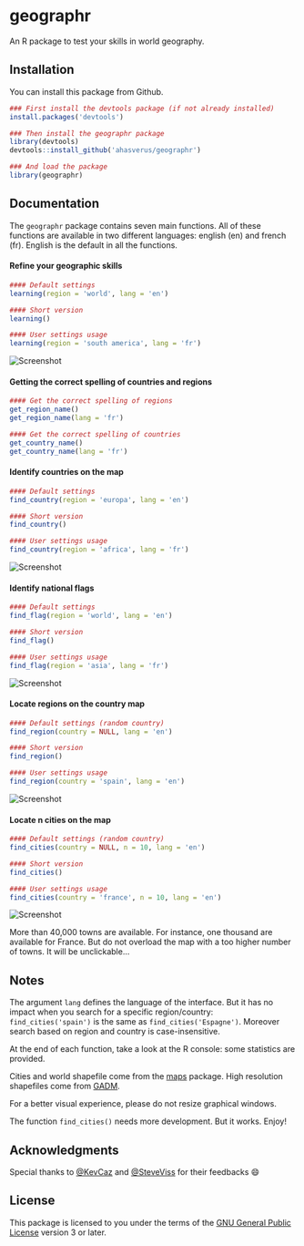 # geographr

An R package to test your skills in world geography.

## Installation

You can install this package from Github.

```r
### First install the devtools package (if not already installed)
install.packages('devtools')

### Then install the geographr package
library(devtools)
devtools::install_github('ahasverus/geographr')

### And load the package
library(geographr)
```

## Documentation

The `geographr` package contains seven main functions. All of these functions are available in two different languages: english (en) and french (fr). English is the default in all the functions.



#### Refine your geographic skills

```r
#### Default settings
learning(region = 'world', lang = 'en')

#### Short version
learning()

#### User settings usage
learning(region = 'south america', lang = 'fr')
```

![Screenshot](inst/example1.png)

#### Getting the correct spelling of countries and regions

```r
#### Get the correct spelling of regions
get_region_name()
get_region_name(lang = 'fr')

#### Get the correct spelling of countries
get_country_name()
get_country_name(lang = 'fr')
```

#### Identify countries on the map

```r
#### Default settings
find_country(region = 'europa', lang = 'en')

#### Short version
find_country()

#### User settings usage
find_country(region = 'africa', lang = 'fr')
```

![Screenshot](inst/example2.png)

#### Identify national flags

```r
#### Default settings
find_flag(region = 'world', lang = 'en')

#### Short version
find_flag()

#### User settings usage
find_flag(region = 'asia', lang = 'fr')
```

![Screenshot](inst/example3.png)

#### Locate regions on the country map

```r
#### Default settings (random country)
find_region(country = NULL, lang = 'en')

#### Short version
find_region()

#### User settings usage
find_region(country = 'spain', lang = 'en')
```

![Screenshot](inst/example5.png)

#### Locate n cities on the map

```r
#### Default settings (random country)
find_cities(country = NULL, n = 10, lang = 'en')

#### Short version
find_cities()

#### User settings usage
find_cities(country = 'france', n = 10, lang = 'en')
```

![Screenshot](inst/example4.png)

More than 40,000 towns are available. For instance, one thousand are available for France. But do not overload the map with a too higher number of towns. It will be unclickable...

## Notes

The argument `lang` defines the language of the interface. But it has no impact when you search for a specific region/country: `find_cities('spain')` is the same as `find_cities('Espagne')`. Moreover search based on region and country is case-insensitive.

At the end of each function, take a look at the R console: some statistics are provided.

Cities and world shapefile come from the [maps](https://cran.r-project.org/web/packages/maps/index.html) package. High resolution shapefiles come from [GADM](http://gadm.org).

For a better visual experience, please do not resize graphical windows.

The function `find_cities()` needs more development. But it works. Enjoy!

## Acknowledgments

Special thanks to [@KevCaz](https://github.com/kevcaz) and [@SteveViss](https://github.com/SteveViss) for their feedbacks :smile:

## License

This package is licensed to you under the terms of the [GNU General Public
License](http://www.gnu.org/licenses/gpl.html) version 3 or later.
